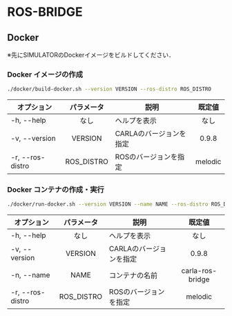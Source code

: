 # ROS-BRIDGE

## Docker

※先にSIMULATORのDockerイメージをビルドしてください．

### Docker イメージの作成
```bash
./docker/build-docker.sh --version VERSION --ros-distro ROS_DISTRO
```
|オプション      |パラメータ |説明                   |既定値 |
|----------------|:---------:|-----------------------|:-----:|
|-h, --help      |なし       |ヘルプを表示           |なし   |
|-v, --version   |VERSION    |CARLAのバージョンを指定|0.9.8  |
|-r, --ros-distro|ROS_DISTRO |ROSのバージョンを指定  |melodic|

### Docker コンテナの作成・実行
```bash
./docker/run-docker.sh --version VERSION --name NAME --ros-distro ROS_DISTRO
```
|オプション      |パラメータ |説明                   |既定値          |
|----------------|:---------:|-----------------------|:--------------:|
|-h, --help      |なし       |ヘルプを表示           |なし            |
|-v, --version   |VERSION    |CARLAのバージョンを指定|0.9.8           |
|-n, --name      |NAME       |コンテナの名前         |carla-ros-bridge|
|-r, --ros-distro|ROS_DISTRO |ROSのバージョンを指定  |melodic         |

